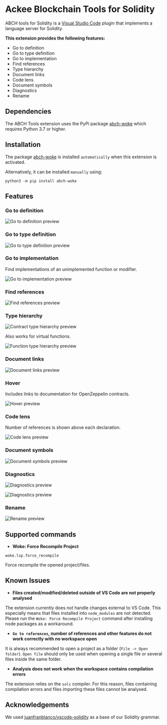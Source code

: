 # Ackee Blockchain Tools for Solidity

ABCH tools for Solidity is a [Visual Studio Code](https://code.visualstudio.com/) plugin that implements a language server for Solidity.

**This extension provides the following features:**

- Go to definition
- Go to type definition
- Go to implementation
- Find references
- Type hierarchy
- Document links
- Code lens
- Document symbols
- Diagnostics
- Rename

## Dependencies

The ABCH Tools extension uses the PyPi package [abch-woke](https://pypi.org/project/abch-woke/) which requires Python 3.7 or higher.

## Installation

The package [abch-woke](https://pypi.org/project/abch-woke/) is installed `automatically` when this extension is activated.

Alternatively, it can be installed `manually` using:

```shell
python3 -m pip install abch-woke
```

## Features

### Go to definition

![Go to definition preview](images/go-to-definition.gif)

### Go to type definition

![Go to type definition preview](images/go-to-type-definition.gif)

### Go to implementation

Find implementations of an unimplemented function or modifier.

![Go to implementation preview](images/go-to-implementation.gif)

### Find references

![Find references preview](images/find-references.gif)

### Type hierarchy

![Contract type hierarchy preview](images/contract-type-hierarchy.gif)

Also works for virtual functions.

![Function type hierarchy preview](images/function-type-hierarchy.gif)

### Document links

![Document links preview](images/document-links.gif)

### Hover

Includes links to documentation for OpenZeppelin contracts.

![Hover preview](images/hover.gif)

### Code lens

Number of references is shown above each declaration.

![Code lens preview](images/code-lens.png)

### Document symbols

![Document symbols preview](images/document-symbols.png)

### Diagnostics

![Diagnostics preview](images/diagnostics-1.gif)

![Diagnostics preview](images/diagnostics-2.png)

### Rename

![Rename preview](images/rename.gif)

## Supported commands

- **Woke: Force Recompile Project**

```shell
woke.lsp.force_recompile
```
Force recompile the opened project/files.

## Known Issues

- **Files created/modified/deleted outside of VS Code are not properly analysed**

The extension currently does not handle changes external to VS Code. This especially means that files installed into `node_modules` are not detected. Please run the `Woke: Force Recompile Project` command after installing node packages as a workaround.

- **`Go to references`, number of references and other features do not work correctly with no workspace open**

It is always recommended to open a project as a folder (`File -> Open folder`). `Open file` should only be used when opening a single file or several files inside the same folder.

- **Analysis does not work when the workspace contains compilation errors**

The extension relies on the `solc` compiler. For this reason, files containing compilation errors and files importing these files cannot be analysed.

## Acknowledgements

We used [juanfranblanco/vscode-solidity](https://github.com/juanfranblanco/vscode-solidity/blob/master/syntaxes/solidity.json) as a base of our Solidity grammar.

